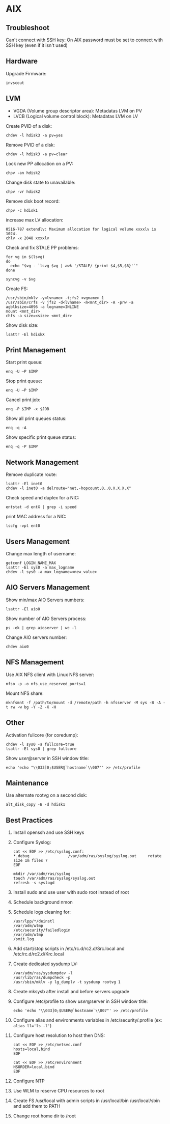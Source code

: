 AIX
===

Troubleshoot
------------

Can't connect with SSH key:
On AIX password must be set to connect with SSH key (even if it isn't used)

Hardware
--------

Upgrade Firmware:

    invscout

LVM
---

 - VGDA (Volume group descriptor area): Metadatas LVM on PV
 - LVCB (Logical volume control block): Metadatas LVM on LV

Create PVID of a disk:

    chdev -l hdisk3 -a pv=yes

Remove PVID of a disk:

    chdev -l hdisk3 -a pv=clear

Lock new PP allocation on a PV:

    chpv -an hdisk2

Change disk state to unavailable:

    chpv -vr hdisk2

Remove disk boot record:

    chpv -c hdisk1

increase max LV allocation:

    0516-787 extendlv: Maximum allocation for logical volume xxxxlv is 1024.
    chlv -x 2048 xxxxlv

Check and fix STALE PP problems:

```shell
for vg in $(lsvg)
do
  echo "$vg - `lsvg $vg | awk '/STALE/ {print $4,$5,$6}'`"
done
```

    syncvg -v $vg

Create FS:

    /usr/sbin/mklv -y<lvname> -tjfs2 <vgname> 1
    /usr/sbin/crfs -v jfs2 -d<lvname> -m<mnt_dir> -A -prw -a agblksize=4096 -a logname=INLINE
    mount <mnt_dir>
    chfs -a size=<size> <mnt_dir>

Show disk size:

    lsattr -El hdiskX

Print Management
----------------

Start print queue:

    enq -U –P $IMP

Stop print queue:

    enq -U –P $IMP

Cancel print job:

    enq -P $IMP -x $JOB

Show all print queues status:

    enq -q -A

Show specific print queue status:

    enq -q -P $IMP

Network Management
------------------

Remove duplicate route:

    lsattr -El inet0
    chdev -l inet0 -a delroute="net,-hopcount,0,,0,X.X.X.X"

Check speed and duplex for a NIC:

    entstat -d entX | grep -i speed

print MAC address for a NIC:

    lscfg -vpl ent0

Users Management
----------------

Change max length of username:

    getconf LOGIN_NAME_MAX
    lsattr -El sys0 -a max_logname
    chdev -l sys0 -a max_logname=<new_value>

AIO Servers Management
----------------------

Show min/max AIO Servers numbers:

    lsattr -El aio0

Show number of AIO Servers process:

    ps -ek | grep aioserver | wc -l

Change AIO servers number:

    chdev aio0


NFS Management
--------------

Use AIX NFS client with Linux NFS server:

    nfso -p -o nfs_use_reserved_ports=1

Mount NFS share:

    mknfsmnt -f /path/to/mount -d /remote/path -h nfsserver -M sys -B -A -t rw -w bg -Y -Z -X -H

Other
-----

Activation fullcore (for coredump):

    chdev -l sys0 -a fullcore=true
    lsattr -El sys0 | grep fullcore

Show $user@$server in SSH window title:

    echo 'echo "\\033]0;$USER@`hostname`\\007"' >> /etc/profile

Maintenance
-----------

Use alternate rootvg on a second disk:

    alt_disk_copy -B -d hdisk1



Best Practices
--------------

1. Install openssh and use SSH keys

1. Configure Syslog:

    ```
    cat << EOF >> /etc/syslog.conf:
    *.debug                 /var/adm/ras/syslog/syslog.out     rotate size 1m files 7
    EOF

    mkdir /var/adm/ras/syslog
    touch /var/adm/ras/syslog/syslog.out
    refresh -s syslogd
    ```

1. Install sudo and use user with sudo root instead of root

1. Schedule background nmon

1. Schedule logs cleaning for:

    ```
    /usr/lpp/*/deinstl
    /var/adm/wtmp
    /etc/security/failedlogin
    /var/adm/wtmp
    /smit.log
    ```

1. Add start/stop scripts in /etc/rc.d/rc2.d/Src.local and /etc/rc.d/rc2.d/Krc.local

1. Create dedicated sysdump LV:

    ```
    /var/adm/ras/sysdumpdev -l
    /usr/lib/ras/dumpcheck -p
    /usr/sbin/mklv -y lg_dumplv -t sysdump rootvg 1
    ```

1. Create mksysb after install and before servers upgrade

1. Configure /etc/profile to show $user@$server in SSH window title:

    ```
    echo 'echo "\\033]0;$USER@`hostname`\\007"' >> /etc/profile
    ```

1. Configure alias and environments variables in /etc/security/.profile (ex: `alias ll='ls -l'`)

1. Configure host resolution to host then DNS:

    ```
    cat << EOF >> /etc/netsvc.conf
    hosts=local,bind
    EOF

    cat << EOF >> /etc/environment
    NSORDER=local,bind
    EOF
    ```

1. Configure NTP

1. Use WLM to reserve CPU resources to root

1. Create FS /usr/local with admin scripts in /usr/local/bin /usr/local/sbin and add them to PATH

1. Change root home dir to /root
